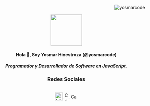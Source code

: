 <p align="right "> <img src="https://komarev.com/ghpvc/?username=yosmarcode&label=Profile%20views&color=0e75b6&style=flat" alt="yosmarcode" /> </p>

<p align="center" width="300">
   <img align="center" width="100" src="https://yosmarhinestroza.dev/img/yosmarcode.jpeg" />
</p>

<h4 align="center">Hola 👋, Soy Yosmar Hinestroza (@yosmarcode)</h4>
<h5 align="center">Programador y Desarrollador de Software en JavaScript.</h3>
<h3 align="center">Redes Sociales</h3>
<div align="center" style="justify-content: space-around;">
 <br />
   <a href="https://www.youtube.com/@yosmarcode" target="blank">
   <img align="center" 
      src="https://raw.githubusercontent.com/rahuldkjain/github-profile-readme-generator/master/src/images/icons/Social/youtube.svg" alt="https://www.youtube.com /@yosmarcode" height="25" width="25" />
   </a>

  <a href="https://instagram.com/yosmarcode" target="blank">
    <img align="center" 
       src="https://upload.wikimedia.org/wikipedia/commons/e/e7/Instagram_logo_2016.svg" alt="Canal de Instagram de @yosmarcode" height="25" width="15" />
  </a>

  <a href="https://twitter.com/yosmarweb" target="blank">
    <img align="center"
       src="https://upload.wikimedia.org/wikipedia/commons/c/ce/X_logo_2023.svg" alt="Canal de Twitter de  @yosmarcode" height="15" width="25" />
  </a>
</p>



